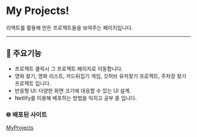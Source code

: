 # My Projects!

리액트를 활용해 만든 프로젝트들을 보여주는 페이지입니다.

---

## 🛒 주요기능

- 프로젝트 클릭시 그 프로젝트 페이지로 이동합니다.
- 영화 찾기, 영화 리스트, 카드뒤집기 게임, 깃허브 유저찾기 프로젝트, 주차장 찾기 프로젝트 입니다.
- 반응형 UI: 다양한 화면 크기에 대응할 수 있는 UI 설계.
- Netlify를 이용해 베포하는 방법을 익히고 공부 중 입니다.

### 🌐 배포된 사이트

[MyProjects](https://myprojects-jhha.netlify.app/)
